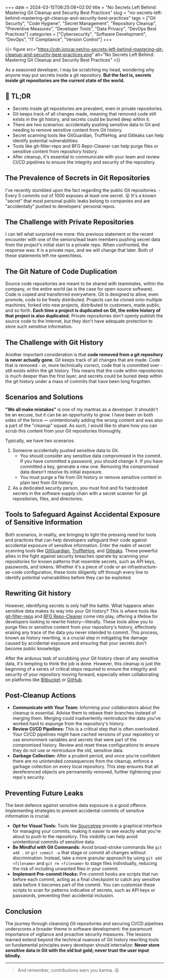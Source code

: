 +++
date = 2024-03-15T06:25:08+02:00
title = "No Secrets Left Behind: Mastering Git Cleanup and Security Best Practices"
slug = "no-secrets-left-behind-mastering-git-cleanup-and-security-best-practices"
tags = ["Git Security", "Code Hygiene", "Secret Management", "Repository Cleanup", "Preventive Measures", "Developer Tools", "Data Privacy", "DevOps Best Practices"]
categories = ["Cybersecurity", "Software Development", "DevOps", "IT Compliance", "Version Control"]
+++

{{< figure src="https://cdn.loncar.net/no-secrets-left-behind-mastering-git-cleanup-and-security-best-practices.png" alt="No Secrets Left Behind: Mastering Git Cleanup and Security Best Practices" >}}

As a seasoned developer, I may be scratching my head, wondering why anyone may put secrets inside a git repository. **But the fact is, secrets inside git repositories are the current state of the world.**

## 🔄 TL;DR

* Secrets inside git repositories are prevalent, even in private repositories.
* Git keeps track of all changes made, meaning that removed code still exists in the git history, and secrets could be buried deep within it.
* There are two scenarios: accidentally pushing sensitive data to Git and needing to remove sensitive content from Git history.
* Secret scanning tools like GitGuardian, TruffleHog, and Gitleaks can help identify potential vulnerabilities.
* Tools like git-filter-repo and BFG Repo-Cleaner can help purge files or sensitive content from repository history.
* After cleanup, it's essential to communicate with your team and review CI/CD pipelines to ensure the integrity and security of the repository.

## The Prevalence of Secrets in Git Repositories

I've recently stumbled upon the fact regarding the public Git repositories. - Every 5 commits out of 1000 exposes at least one secret. 😮
It's a known "secret" that most personal public leaks belong to companies and are "accidentally" pushed to developers' personal repos.

## The Challenge with Private Repositories

I can tell what surprised me more: this previous statement or the recent encounter with one of the seniors/lead team members pushing secret data from the project's initial start to a private repo. When confronted, the response was: It is a private repo, and we will change that later. Both of these statements left me speechless.

## The Git Nature of Code Duplication

Source code repositories are meant to be shared with teammates, within the company, or the entire world (as is the case for open-source software). Code is copied and transferred everywhere. Git is designed to allow, even promote, code to be freely distributed. Projects can be cloned onto multiple machines, forked into new projects, distributed to customers, made public, and so forth. **Each time a project is duplicated on Git, the entire history of that project is also duplicated.** Private repositories don't openly publish the source code to the Internet, but they don't have adequate protection to store such sensitive information.

## The Challenge with Git History

Another important consideration is that **code removed from a git repository is never actually gone.** Git keeps track of all changes that are made. Code that is removed - or, more technically correct, code that is committed over - still exists within the git history. This means that the code within repositories is much deeper than the first layer, and secrets could be buried deep within the git history under a mass of commits that have been long forgotten.

## Scenarios and Solutions

**"We all make mistakes"** is one of my mantras as a developer. It shouldn't be an excuse, but it can be an opportunity to grow. I have been on both sides of the fence — unintentionally adding the wrong content and was also a part of the "cleanup" squad. As such, I would like to share how you can scrub this content from your Git repositories thoroughly.

Typically, we have two scenarios.
1. Someone accidentally pushed sensitive data to Git.
   * You should consider any sensitive data compromised in the commit. If you have committed a password, you should change it. If you have committed a key, generate a new one. Removing the compromised data doesn't resolve its initial exposure.
   * You must purge a file from Git history or remove sensitive content in plain text from Git history.
2. As a dedicated security person, you must find and fix hardcoded secrets in the software supply chain with a secret scanner for git repositories, files, and directories.

## Tools to Safeguard Against Accidental Exposure of Sensitive Information

Both scenarios, in reality, are bringing to light the pressing need for tools and practices that can help developers safeguard their code against accidental exposure of sensitive information. Enter the realm of secret scanning tools like [GitGuardian](https://www.gitguardian.com/), [TruffleHog](https://trufflesecurity.com/trufflehog), and [Gitleaks](https://gitleaks.io/). These powerful allies in the fight against security breaches operate by scanning your repositories for known patterns that resemble secrets, such as API keys, passwords, and tokens. Whether it's a piece of code or an infrastructure-as-code configuration, these tools diligently sift through every line to identify potential vulnerabilities before they can be exploited.

## Rewriting Git history

However, identifying secrets is only half the battle. What happens when sensitive data makes its way into your Git history? This is where tools like [git-filter-repo](https://github.com/newren/git-filter-repo) and [BFG Repo-Cleaner](https://rtyley.github.io/bfg-repo-cleaner/) come into play, offering a lifeline for developers looking to rewrite history—literally. These tools allow you to purge files or sensitive content from your repository's history, effectively erasing any trace of the data you never intended to commit. This process, known as history rewriting, is a crucial step in mitigating the damage caused by accidental exposure and ensuring that your secrets don't become public knowledge.

After the arduous task of scrubbing your Git history clean of any sensitive data, it's tempting to think the job is done. However, this cleanup is just the beginning of a series of critical steps required to ensure the integrity and security of your repository moving forward, especially when collaborating on platforms like [Bitbucket](https://bitbucket.org/) or [GitHub](https://github.com/).

## Post-Cleanup Actions

* **Communicate with Your Team:** Informing your collaborators about the cleanup is essential. Advise them to rebase their branches instead of merging them. Merging could inadvertently reintroduce the data you've worked hard to expunge from the repository's history.
* **Review CI/CD Pipelines:** This is a critical step that is often overlooked. Your CI/CD pipelines might have cached versions of your repository or use environment variables and secrets that were part of the compromised history. Review and reset these configurations to ensure they do not use or reintroduce the old, sensitive data.
* **Garbage Collection:** After a prudent period, and once you're confident there are no unintended consequences from the cleanup, enforce a garbage collection on every local repository. This step ensures that all dereferenced objects are permanently removed, further tightening your repo's security.

## Preventing Future Leaks

The best defence against sensitive data exposure is a good offence. Implementing strategies to prevent accidental commits of sensitive information is crucial.

* **Opt for Visual Tools:** Tools like [Sourcetree](https://www.sourcetreeapp.com/) provide a graphical interface for managing your commits, making it easier to see exactly what you're about to push to the repository. This visibility can help avoid unintentional commits of sensitive data.
* **Be Mindful with Git Commands:** Avoid broad-stroke commands like `git add .` or `git commit -a` that stage or commit all changes without discrimination. Instead, take a more granular approach by using `git add <filename>` and `git rm <filename>` to stage files individually, reducing the risk of including unwanted files in your commit.
* **Implement Pre-commit Hooks:** Pre-commit hooks are scripts that run before each commit, acting as a final checkpoint to catch any sensitive data before it becomes part of the commit. You can customize these scripts to scan for patterns indicative of secrets, such as API keys or passwords, preventing their accidental inclusion.

## Conclusion

The journey through cleansing Git repositories and securing CI/CD pipelines underscores a broader theme in software development: the paramount importance of vigilance and proactive security measures. The lessons learned extend beyond the technical nuances of Git history rewriting tools on fundamental principles every developer should internalize: **Never store sensitive data in Git with the old but gold; never trust the user input blindly.**

---

> And remember, contributions earn you karma. 😜
